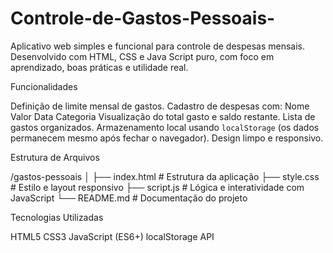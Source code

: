 # Controle-de-Gastos-Pessoais-
Aplicativo web simples e funcional para controle de despesas mensais. Desenvolvido com HTML, CSS e Java Script puro, com foco em aprendizado, boas práticas e utilidade real.

Funcionalidades

Definição de limite mensal de gastos.
Cadastro de despesas com:
Nome
Valor
Data
Categoria
Visualização do total gasto e saldo restante.
Lista de gastos organizados.
Armazenamento local usando `localStorage` (os dados permanecem mesmo após fechar o navegador).
Design limpo e responsivo.


Estrutura de Arquivos


/gastos-pessoais
│
├── index.html         # Estrutura da aplicação
├── style.css          # Estilo e layout responsivo
├── script.js          # Lógica e interatividade com JavaScript
└── README.md          # Documentação do projeto


 Tecnologias Utilizadas

HTML5
CSS3
JavaScript (ES6+)
localStorage API
